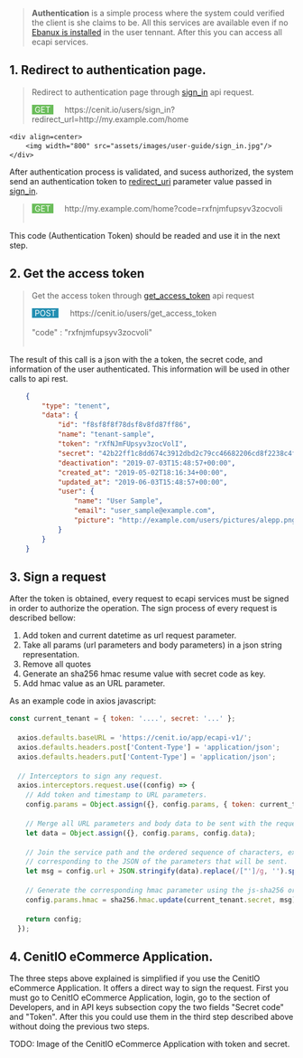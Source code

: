 
> <b>Authentication</b> is a simple process where the system could verified the client is she claims to be. All this services are available even if no [Ebanux is installed](user-setup) in the user tennant. After this you can access all ecapi services.

## 1. Redirect to authentication page.

>Redirect to authentication page through [sign_in](//cenit-io.github.io/eCapi/api-spec/#operation/sign_in) api request.
><div style="background-color:#6BBD5B; color:white; border:0px solid brown;border-radius:0px; float:left; padding-right: 5px; padding-left: 5px; margin-right:20px;"> GET </div> https://cenit.io/users/sign_in?redirect_url=http://my.example.com/home
	<div align=center>
		<img width="800" src="assets/images/user-guide/sign_in.jpg"/>
	</div>

After authentication process is validated, and sucess authorized, the system send an authentication token to [redirect_uri](//cenit-io.github.io/eCapi/api-spec/#operation/sign_in) parameter value passed in [sign_in](//cenit-io.github.io/eCapi/api-spec/#operation/sign_in).
	
><div style="background-color:#6BBD5B; color:white; border:0px solid brown;border-radius:0px; float:left; padding-right: 5px; padding-left: 5px; margin-right:20px;"> GET </div> http://my.example.com/home?code=rxfnjmfupsyv3zocvoli </br></br>
	
This code (Authentication Token) should be readed and use it in the next step.
	
## 2. Get the access token
>Get the access token through [get_access_token](//cenit-io.github.io/eCapi/api-spec/#operation/get_access_token_async_) api request 
><div style="background-color:#248fB2; color:white; border:0px solid brown;border-radius:0px; float:left; padding-right: 5px; padding-left: 5px; margin-right:20px;"> POST </div> https://cenit.io/users/get_access_token</br></br> "code" : "rxfnjmfupsyv3zocvoli" </br></br>
   
The result of this call is a json with the a token, the secret code, and information of the user authenticated. This 
information will be used in other calls to api rest.
```json
	{
        "type": "tenent",
        "data": {
            "id": "f8sf8f8f78dsf8v8fd87ff86",
            "name": "tenant-sample",
            "token": "rXfNJmFUpsyv3zocVolI",
            "secret": "42b22ff1c8dd674c3912dbd2c79cc46682206cd8f2238c4faa8539a82e66bf38",
            "deactivation": "2019-07-03T15:48:57+00:00",
            "created_at": "2019-05-02T18:16:34+00:00",
            "updated_at": "2019-06-03T15:48:57+00:00",
            "user": {
                "name": "User Sample",
                "email": "user_sample@example.com",
                "picture": "http://example.com/users/pictures/alepp.png"
            }
        }
	}
```

## 3. Sign a request
After the token is obtained, every request to ecapi services must be signed in order to authorize the operation. The sign process of every request is described bellow:
1. Add token and current datetime as url request parameter.
2. Take all params (url parameters and body parameters) in a json string representation.
3. Remove all quotes
4. Generate an sha256 hmac resume value with secret code as key.
5. Add hmac value as an URL parameter. 

As an example code in axios javascript:

```javascript
const current_tenant = { token: '....', secret: '...' };

  axios.defaults.baseURL = 'https://cenit.io/app/ecapi-v1/';
  axios.defaults.headers.post['Content-Type'] = 'application/json';
  axios.defaults.headers.put['Content-Type'] = 'application/json';

  // Interceptors to sign any request.
  axios.interceptors.request.use((config) => {
    // Add token and timestamp to URL parameters.
    config.params = Object.assign({}, config.params, { token: current_tenant.token, timestamp: Date.now() });

    // Merge all URL parameters and body data to be sent with the request.
    let data = Object.assign({}, config.params, config.data);

    // Join the service path and the ordered sequence of characters, excluding the quotes,
    // corresponding to the JSON of the parameters that will be sent.
    let msg = config.url + JSON.stringify(data).replace(/["']/g, '').split('').sort().join('');

    // Generate the corresponding hmac parameter using the js-sha256 or similar library.
    config.params.hmac = sha256.hmac.update(current_tenant.secret, msg).hex();

    return config;
  });
```

## 4. CenitIO eCommerce Application.
   The three steps above explained is simplified if you use the CenitIO eCommerce Application. It offers a direct way to sign the request. First you must go to CenitIO eCommerce Application, login, go to the section of Developers, and in API keys subsection copy the two fields "Secret code" and "Token". After this you could use them in the third step described above without doing the previous two steps.
   
   TODO: Image of the CenitIO eCommerce Application with token and secret.


